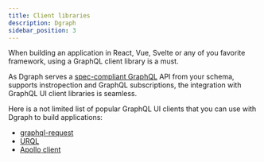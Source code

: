 ```yaml
---
title: Client libraries
description: Dgraph
sidebar_position: 3
---
```


When building an application in React, Vue, Svelte or any of you favorite framework, using a GraphQL client library is a must.

As Dgraph serves a [spec-compliant GraphQL](https://graphql.github.io/graphql-spec/June2018/) API from your schema, supports instropection and GraphQL subscriptions, the integration with GraphQL UI client libraries is seamless.

Here is a not limited list of popular GraphQL UI clients that you can use with Dgraph to build applications:
- [graphql-request](https://github.com/jasonkuhrt/graphql-request)
- [URQL](https://github.com/urql-graphql/urql)
- [Apollo client](https://github.com/apollographql/apollo-client)



